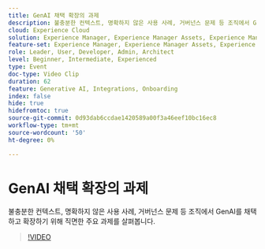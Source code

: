 ```yaml
---
title: GenAI 채택 확장의 과제
description: 불충분한 컨텍스트, 명확하지 않은 사용 사례, 거버넌스 문제 등 조직에서 GenAI를 채택하고 확장하기 위해 직면한 주요 과제를 살펴봅니다.
cloud: Experience Cloud
solution: Experience Manager, Experience Manager Assets, Experience Manager Forms, Experience Manager Sites, Sensei
feature-set: Experience Manager, Experience Manager Assets, Experience Manager Forms, Experience Manager Sites
role: Leader, User, Developer, Admin, Architect
level: Beginner, Intermediate, Experienced
type: Event
doc-type: Video Clip
duration: 62
feature: Generative AI, Integrations, Onboarding
index: false
hide: true
hidefromtoc: true
source-git-commit: 0d93dab6ccdae1420589a00f3a46eef10bc16ec8
workflow-type: tm+mt
source-wordcount: '50'
ht-degree: 0%

---
```



# GenAI 채택 확장의 과제

불충분한 컨텍스트, 명확하지 않은 사용 사례, 거버넌스 문제 등 조직에서 GenAI를 채택하고 확장하기 위해 직면한 주요 과제를 살펴봅니다.

>[!VIDEO](https://video.tv.adobe.com/v/3459230/?learn=on&enablevpops)
